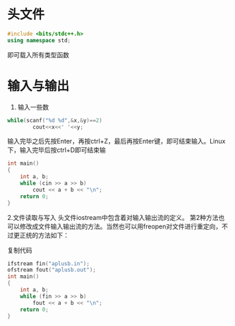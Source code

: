 头文件
=====
```C++
#include <bits/stdc++.h>
using namespace std;
```  
即可载入所有类型函数

输入与输出
=========
1. 输入一些数
```C++
while(scanf("%d %d",&x,&y)==2)
		cout<<x<<' '<<y;
```

输入完毕之后先按Enter，再按ctrl+Z，最后再按Enter键，即可结束输入。Linux下，输入完毕后按ctrl+D即可结束输

```C++
int main()
{
    int a, b;
    while (cin >> a >> b)
        cout << a + b << "\n";
    return 0;
}
```

2.文件读取与写入
头文件iostream中包含着对输入输出流的定义。
第2种方法也可以修改成文件输入输出流的方法。当然也可以用freopen对文件进行重定向，不过更正统的方法如下：

复制代码
```C++
ifstream fin("aplusb.in");
ofstream fout("aplusb.out");
int main()
{
    int a, b;
    while (fin >> a >> b)
        fout << a + b << "\n";
    return 0;
}
```
